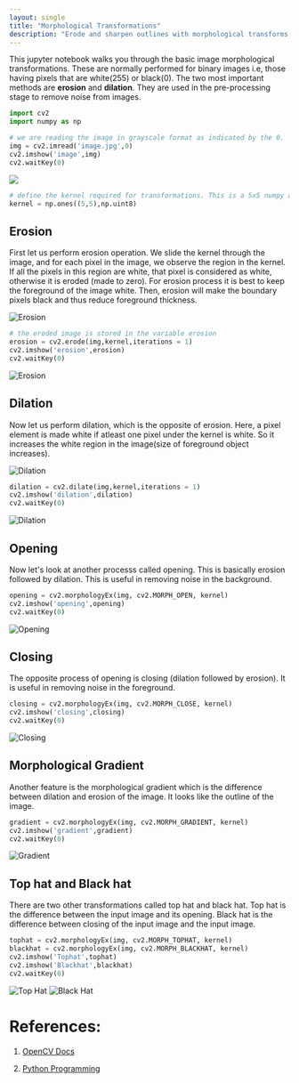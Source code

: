 ```yaml
---
layout: single
title: "Morphological Transformations"
description: "Erode and sharpen outlines with morphological transforms."
---
```


This jupyter notebook walks you through the basic image morphological transformations. These are normally performed for binary images i.e, those having pixels that are white(255) or black(0).
The two most important methods are **erosion** and **dilation**.
They are used in the pre-processing stage to remove noise from images.


```python
import cv2
import numpy as np
```


```python
# we are reading the image in grayscale format as indicated by the 0.
img = cv2.imread('image.jpg',0)
cv2.imshow('image',img)
cv2.waitKey(0)
```

<img src='image.jpg'>


```python
# define the kernel required for transformations. This is a 5x5 numpy array with all elements being 1.
kernel = np.ones((5,5),np.uint8)
```

## Erosion

First let us perform erosion operation.
We slide the kernel through the image, and for each pixel in the image, we observe the region in the kernel. If all the pixels in this region are white, that pixel is considered as white, otherwise it is eroded (made to zero).
For erosion process it is best to keep the foreground of the image white.
Then, erosion will make the boundary pixels black and thus reduce foreground thickness.

![Erosion]({{"/assets/images/documentation/computer_vision/Morphological_Transformations/mor-pri-erosion.gif"}})


```python
# the eroded image is stored in the variable erosion
erosion = cv2.erode(img,kernel,iterations = 1)
cv2.imshow('erosion',erosion)
cv2.waitKey(0)
```

![Erosion]({{"/assets/images/documentation/computer_vision/Morphological_Transformations/i1.jpg"}})

## Dilation

Now let us perform dilation, which is the opposite of erosion.
Here, a pixel element is made white if atleast one pixel under the kernel is white. So it increases the white region in the image(size of foreground object increases).

![Dilation]({{"/assets/images/documentation/computer_vision/Morphological_Transformations/mor-pri-dilation.gif"}})


```python
dilation = cv2.dilate(img,kernel,iterations = 1)
cv2.imshow('dilation',dilation)
cv2.waitKey(0)
```

![Dilation]({{"/assets/images/documentation/computer_vision/Morphological_Transformations/i2.jpg"}})

## Opening

Now let's look at another processs called opening. This is basically erosion followed by dilation.
This is useful in removing noise in the background.


```python
opening = cv2.morphologyEx(img, cv2.MORPH_OPEN, kernel)
cv2.imshow('opening',opening)
cv2.waitKey(0)
```

![Opening]({{"/assets/images/documentation/computer_vision/Morphological_Transformations/i3.jpg"}})

## Closing

The opposite process of opening is closing (dilation followed by erosion).
It is useful in removing noise in the foreground.


```python
closing = cv2.morphologyEx(img, cv2.MORPH_CLOSE, kernel)
cv2.imshow('closing',closing)
cv2.waitKey(0)
```

![Closing]({{"/assets/images/documentation/computer_vision/Morphological_Transformations/i4.jpg"}})

## Morphological Gradient

Another feature is the morphological gradient which is the difference between dilation and erosion of the image.
It looks like the outline of the image.


```python
gradient = cv2.morphologyEx(img, cv2.MORPH_GRADIENT, kernel)
cv2.imshow('gradient',gradient)
cv2.waitKey(0)
```

![Gradient]({{"/assets/images/documentation/computer_vision/Morphological_Transformations/i5.jpg"}})

## Top hat and Black hat

There are two other transformations called top hat and black hat.
Top hat is the difference between the input image and its opening.
Black hat is the difference between closing of the input image and the input image.


```python
tophat = cv2.morphologyEx(img, cv2.MORPH_TOPHAT, kernel)
blackhat = cv2.morphologyEx(img, cv2.MORPH_BLACKHAT, kernel)
cv2.imshow('Tophat',tophat)
cv2.imshow('Blackhat',blackhat)
cv2.waitKey(0)
```

![Top Hat]({{"/assets/images/documentation/computer_vision/Morphological_Transformations/i6.jpg"}})
![Black Hat]({{"/assets/images/documentation/computer_vision/Morphological_Transformations/i7.jpg"}})

# References:

1. [OpenCV Docs](http://docs.opencv.org/3.0-beta/doc/py_tutorials/py_imgproc/py_morphological_ops/py_morphological_ops.html#morphological-ops)

2. [Python Programming](https://pythonprogramming.net/morphological-transformation-python-opencv-tutorial/)
